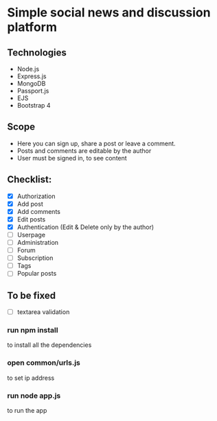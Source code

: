 # Simple social news and discussion platform

## Technologies
* Node.js
* Express.js
* MongoDB
* Passport.js
* EJS
* Bootstrap 4

## Scope
* Here you can sign up, share a post or leave a comment.
* Posts and comments are editable by the author
* User must be signed in, to see content

## Checklist:
- [x] Authorization
- [x] Add post
- [x] Add comments
- [x] Edit posts
- [x] Authentication (Edit & Delete only by the author)
- [ ] Userpage
- [ ] Administration
- [ ] Forum
- [ ] Subscription
- [ ] Tags
- [ ] Popular posts

## To be fixed
- [ ] textarea validation


### run npm install
to install all the dependencies

### open common/urls.js
to set ip address

### run node app.js
to run the app

